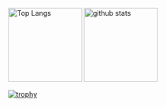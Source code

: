 <p align="left"> 
  <img alt="Top Langs" height="150px" src="https://github-readme-stats.vercel.app/api/top-langs/?username=levyxx&layout=compact&show_icons=true&theme=tokyonight" />
  <img alt="github stats" height="150px" src="https://github-readme-stats.vercel.app/api?username=levyxx&theme=tokyonight&show_icons=ture" />
</p>

[![trophy](https://github-profile-trophy.vercel.app/?username=levyxx&theme=tokyonight&column=8
)](https://github.com/ryo-ma/github-profile-trophy)
